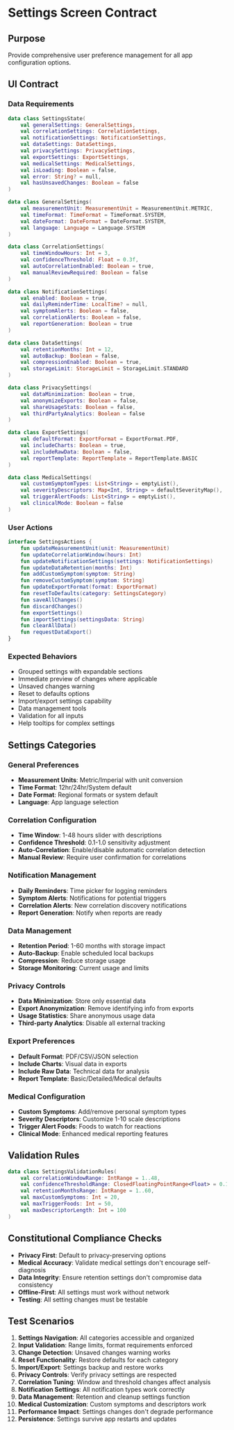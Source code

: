# Settings Screen Contract

## Purpose
Provide comprehensive user preference management for all app configuration options.

## UI Contract

### Data Requirements
```kotlin
data class SettingsState(
    val generalSettings: GeneralSettings,
    val correlationSettings: CorrelationSettings,
    val notificationSettings: NotificationSettings,
    val dataSettings: DataSettings,
    val privacySettings: PrivacySettings,
    val exportSettings: ExportSettings,
    val medicalSettings: MedicalSettings,
    val isLoading: Boolean = false,
    val error: String? = null,
    val hasUnsavedChanges: Boolean = false
)

data class GeneralSettings(
    val measurementUnit: MeasurementUnit = MeasurementUnit.METRIC,
    val timeFormat: TimeFormat = TimeFormat.SYSTEM,
    val dateFormat: DateFormat = DateFormat.SYSTEM,
    val language: Language = Language.SYSTEM
)

data class CorrelationSettings(
    val timeWindowHours: Int = 3,
    val confidenceThreshold: Float = 0.3f,
    val autoCorrelationEnabled: Boolean = true,
    val manualReviewRequired: Boolean = false
)

data class NotificationSettings(
    val enabled: Boolean = true,
    val dailyReminderTime: LocalTime? = null,
    val symptomAlerts: Boolean = false,
    val correlationAlerts: Boolean = false,
    val reportGeneration: Boolean = true
)

data class DataSettings(
    val retentionMonths: Int = 12,
    val autoBackup: Boolean = false,
    val compressionEnabled: Boolean = true,
    val storageLimit: StorageLimit = StorageLimit.STANDARD
)

data class PrivacySettings(
    val dataMinimization: Boolean = true,
    val anonymizeExports: Boolean = false,
    val shareUsageStats: Boolean = false,
    val thirdPartyAnalytics: Boolean = false
)

data class ExportSettings(
    val defaultFormat: ExportFormat = ExportFormat.PDF,
    val includeCharts: Boolean = true,
    val includeRawData: Boolean = false,
    val reportTemplate: ReportTemplate = ReportTemplate.BASIC
)

data class MedicalSettings(
    val customSymptomTypes: List<String> = emptyList(),
    val severityDescriptors: Map<Int, String> = defaultSeverityMap(),
    val triggerAlertFoods: List<String> = emptyList(),
    val clinicalMode: Boolean = false
)
```

### User Actions
```kotlin
interface SettingsActions {
    fun updateMeasurementUnit(unit: MeasurementUnit)
    fun updateCorrelationWindow(hours: Int)
    fun updateNotificationSettings(settings: NotificationSettings)
    fun updateDataRetention(months: Int)
    fun addCustomSymptom(symptom: String)
    fun removeCustomSymptom(symptom: String)
    fun updateExportFormat(format: ExportFormat)
    fun resetToDefaults(category: SettingsCategory)
    fun saveAllChanges()
    fun discardChanges()
    fun exportSettings()
    fun importSettings(settingsData: String)
    fun clearAllData()
    fun requestDataExport()
}
```

### Expected Behaviors
- Grouped settings with expandable sections
- Immediate preview of changes where applicable
- Unsaved changes warning
- Reset to defaults options
- Import/export settings capability
- Data management tools
- Validation for all inputs
- Help tooltips for complex settings

## Settings Categories

### General Preferences
- **Measurement Units**: Metric/Imperial with unit conversion
- **Time Format**: 12hr/24hr/System default
- **Date Format**: Regional formats or system default
- **Language**: App language selection

### Correlation Configuration
- **Time Window**: 1-48 hours slider with descriptions
- **Confidence Threshold**: 0.1-1.0 sensitivity adjustment
- **Auto-Correlation**: Enable/disable automatic correlation detection
- **Manual Review**: Require user confirmation for correlations

### Notification Management
- **Daily Reminders**: Time picker for logging reminders
- **Symptom Alerts**: Notifications for potential triggers
- **Correlation Alerts**: New correlation discovery notifications
- **Report Generation**: Notify when reports are ready

### Data Management
- **Retention Period**: 1-60 months with storage impact
- **Auto-Backup**: Enable scheduled local backups
- **Compression**: Reduce storage usage
- **Storage Monitoring**: Current usage and limits

### Privacy Controls
- **Data Minimization**: Store only essential data
- **Export Anonymization**: Remove identifying info from exports
- **Usage Statistics**: Share anonymous usage data
- **Third-party Analytics**: Disable all external tracking

### Export Preferences
- **Default Format**: PDF/CSV/JSON selection
- **Include Charts**: Visual data in exports
- **Include Raw Data**: Technical data for analysis
- **Report Template**: Basic/Detailed/Medical defaults

### Medical Configuration
- **Custom Symptoms**: Add/remove personal symptom types
- **Severity Descriptors**: Customize 1-10 scale descriptions
- **Trigger Alert Foods**: Foods to watch for reactions
- **Clinical Mode**: Enhanced medical reporting features

## Validation Rules
```kotlin
data class SettingsValidationRules(
    val correlationWindowRange: IntRange = 1..48,
    val confidenceThresholdRange: ClosedFloatingPointRange<Float> = 0.1f..1.0f,
    val retentionMonthsRange: IntRange = 1..60,
    val maxCustomSymptoms: Int = 20,
    val maxTriggerFoods: Int = 50,
    val maxDescriptorLength: Int = 100
)
```

## Constitutional Compliance Checks
- **Privacy First**: Default to privacy-preserving options
- **Medical Accuracy**: Validate medical settings don't encourage self-diagnosis
- **Data Integrity**: Ensure retention settings don't compromise data consistency
- **Offline-First**: All settings must work without network
- **Testing**: All setting changes must be testable

## Test Scenarios
1. **Settings Navigation**: All categories accessible and organized
2. **Input Validation**: Range limits, format requirements enforced
3. **Change Detection**: Unsaved changes warning works
4. **Reset Functionality**: Restore defaults for each category
5. **Import/Export**: Settings backup and restore works
6. **Privacy Controls**: Verify privacy settings are respected
7. **Correlation Tuning**: Window and threshold changes affect analysis
8. **Notification Settings**: All notification types work correctly
9. **Data Management**: Retention and cleanup settings function
10. **Medical Customization**: Custom symptoms and descriptors work
11. **Performance Impact**: Settings changes don't degrade performance
12. **Persistence**: Settings survive app restarts and updates